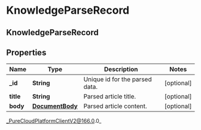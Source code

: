 # KnowledgeParseRecord

## KnowledgeParseRecord

## Properties

|Name | Type | Description | Notes|
|------------ | ------------- | ------------- | -------------|
| **_id** | **String** | Unique id for the parsed data. | [optional] |
| **title** | **String** | Parsed article title. | [optional] |
| **body** | [**DocumentBody**](DocumentBody) | Parsed article content. | [optional] |



_PureCloudPlatformClientV2@166.0.0_

